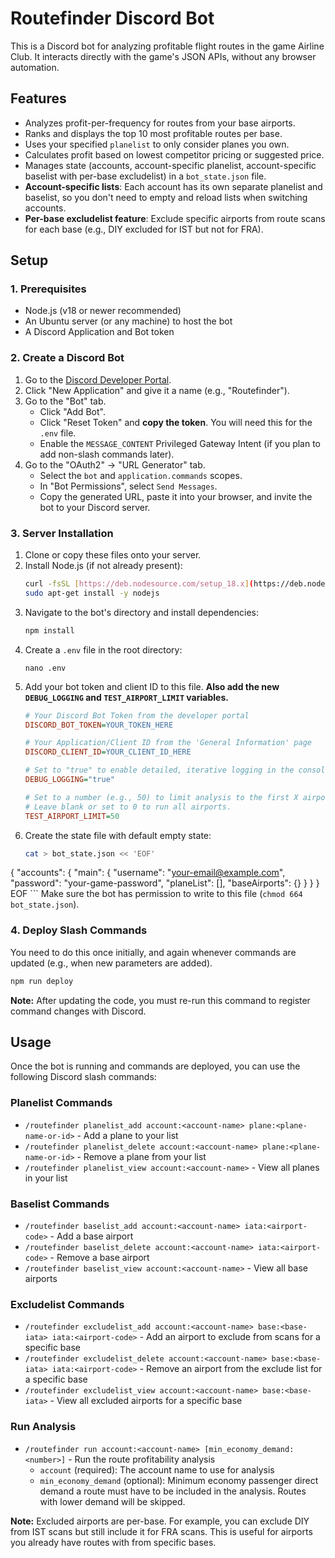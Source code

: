 # Routefinder Discord Bot

This is a Discord bot for analyzing profitable flight routes in the game Airline Club. It interacts directly with the game's JSON APIs, without any browser automation.

## Features

-   Analyzes profit-per-frequency for routes from your base airports.
-   Ranks and displays the top 10 most profitable routes per base.
-   Uses your specified `planelist` to only consider planes you own.
-   Calculates profit based on lowest competitor pricing or suggested price.
-   Manages state (accounts, account-specific planelist, account-specific baselist with per-base excludelist) in a `bot_state.json` file.
-   **Account-specific lists**: Each account has its own separate planelist and baselist, so you don't need to empty and reload lists when switching accounts.
-   **Per-base excludelist feature**: Exclude specific airports from route scans for each base (e.g., DIY excluded for IST but not for FRA).

## Setup

### 1. Prerequisites

-   Node.js (v18 or newer recommended)
-   An Ubuntu server (or any machine) to host the bot
-   A Discord Application and Bot token

### 2. Create a Discord Bot

1.  Go to the [Discord Developer Portal](https://discord.com/developers/applications).
2.  Click "New Application" and give it a name (e.g., "Routefinder").
3.  Go to the "Bot" tab.
    -   Click "Add Bot".
    -   Click "Reset Token" and **copy the token**. You will need this for the `.env` file.
    -   Enable the `MESSAGE_CONTENT` Privileged Gateway Intent (if you plan to add non-slash commands later).
4.  Go to the "OAuth2" -> "URL Generator" tab.
    -   Select the `bot` and `application.commands` scopes.
    -   In "Bot Permissions", select `Send Messages`.
    -   Copy the generated URL, paste it into your browser, and invite the bot to your Discord server.

### 3. Server Installation

1.  Clone or copy these files onto your server.
2.  Install Node.js (if not already present):
    ```bash
    curl -fsSL [https://deb.nodesource.com/setup_18.x](https://deb.nodesource.com/setup_18.x) | sudo -E bash -
    sudo apt-get install -y nodejs
    ```
3.  Navigate to the bot's directory and install dependencies:
    ```bash
    npm install
    ```
4.  Create a `.env` file in the root directory:
    ```
    nano .env
    ```
5.  Add your bot token and client ID to this file. **Also add the new `DEBUG_LOGGING` and `TEST_AIRPORT_LIMIT` variables.**
    ```ini
    # Your Discord Bot Token from the developer portal
    DISCORD_BOT_TOKEN=YOUR_TOKEN_HERE

    # Your Application/Client ID from the 'General Information' page
    DISCORD_CLIENT_ID=YOUR_CLIENT_ID_HERE

    # Set to "true" to enable detailed, iterative logging in the console
    DEBUG_LOGGING="true"

    # Set to a number (e.g., 50) to limit analysis to the first X airports for testing.
    # Leave blank or set to 0 to run all airports.
    TEST_AIRPORT_LIMIT=50
    ```
6.  Create the state file with default empty state:
    ```bash
    cat > bot_state.json << 'EOF'
{
  "accounts": {
    "main": {
      "username": "your-email@example.com",
      "password": "your-game-password",
      "planeList": [],
      "baseAirports": {}
    }
  }
}
EOF
    ```
    Make sure the bot has permission to write to this file (`chmod 664 bot_state.json`).

### 4. Deploy Slash Commands

You need to do this once initially, and again whenever commands are updated (e.g., when new parameters are added).

```bash
npm run deploy
```

**Note:** After updating the code, you must re-run this command to register command changes with Discord.

## Usage

Once the bot is running and commands are deployed, you can use the following Discord slash commands:

### Planelist Commands
- `/routefinder planelist_add account:<account-name> plane:<plane-name-or-id>` - Add a plane to your list
- `/routefinder planelist_delete account:<account-name> plane:<plane-name-or-id>` - Remove a plane from your list
- `/routefinder planelist_view account:<account-name>` - View all planes in your list

### Baselist Commands
- `/routefinder baselist_add account:<account-name> iata:<airport-code>` - Add a base airport
- `/routefinder baselist_delete account:<account-name> iata:<airport-code>` - Remove a base airport
- `/routefinder baselist_view account:<account-name>` - View all base airports

### Excludelist Commands
- `/routefinder excludelist_add account:<account-name> base:<base-iata> iata:<airport-code>` - Add an airport to exclude from scans for a specific base
- `/routefinder excludelist_delete account:<account-name> base:<base-iata> iata:<airport-code>` - Remove an airport from the exclude list for a specific base
- `/routefinder excludelist_view account:<account-name> base:<base-iata>` - View all excluded airports for a specific base

### Run Analysis
- `/routefinder run account:<account-name> [min_economy_demand:<number>]` - Run the route profitability analysis
  - `account` (required): The account name to use for analysis
  - `min_economy_demand` (optional): Minimum economy passenger direct demand a route must have to be included in the analysis. Routes with lower demand will be skipped.

**Note:** Excluded airports are per-base. For example, you can exclude DIY from IST scans but still include it for FRA scans. This is useful for airports you already have routes with from specific bases.
